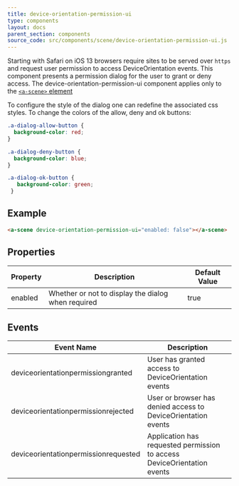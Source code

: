 ```yaml
---
title: device-orientation-permission-ui
type: components
layout: docs
parent_section: components
source_code: src/components/scene/device-orientation-permission-ui.js
---
```


Starting with Safari on iOS 13 browsers require sites to be served over `https` and request user permission to access DeviceOrientation events. This component presents a permission dialog for the user to grant or deny access.
The device-orientation-permission-ui component applies only to the [`<a-scene>` element][scene]

To configure the style of the dialog one can redefine the associated css styles. To change the colors of the allow, deny and ok buttons:

```css
.a-dialog-allow-button {
  background-color: red;
}

.a-dialog-deny-button {
  background-color: blue;
}

.a-dialog-ok-button {
   background-color: green;
 }
```

## Example

```html
<a-scene device-orientation-permission-ui="enabled: false"></a-scene>
```

## Properties

| Property      | Description                                                         | Default Value |
|---------------|---------------------------------------------------------------------|---------------|
| enabled       | Whether or not to display the dialog when required                  | true          |

## Events

| Event Name                           | Description                                                                                |
|--------------------------------------|--------------------------------------------------------------------------------------------|
| deviceorientationpermissiongranted   | User has granted access to DeviceOrientation events                                        |
| deviceorientationpermissionrejected  | User or browser has denied access to DeviceOrientation events                              |
| deviceorientationpermissionrequested | Application has requested permission to access DeviceOrientation events                    |

[scene]: ../core/scene.md
